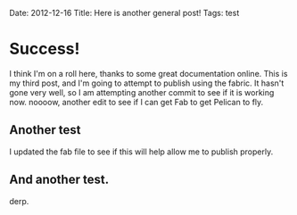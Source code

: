 Date: 2012-12-16
Title: Here is another general post!
Tags: test

# Success!

I think I'm on a roll here, thanks to some great documentation online. This is my third post, and I'm going to attempt to publish using the fabric. It hasn't gone very well, so I am attempting another commit to see if it is working now. noooow, another edit to see if I can get Fab to get Pelican to fly.

## Another test
I updated the fab file to see if this will help allow me to publish properly.

## And another test.
derp.